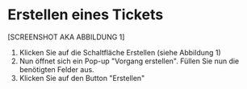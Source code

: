 # Erstellen eines Tickets

\[SCREENSHOT AKA ABBILDUNG 1\]

1. Klicken Sie auf die Schaltfläche Erstellen \(siehe Abbildung 1\)
2. Nun öffnet sich ein Pop-up "Vorgang erstellen". Füllen Sie nun die benötigten Felder aus.
3. Klicken Sie auf den Button "Erstellen"



